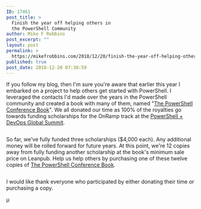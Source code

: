 ```yaml
---
ID: 17461
post_title: >
  Finish the year off helping others in
  the PowerShell Community
author: Mike F Robbins
post_excerpt: ""
layout: post
permalink: >
  https://mikefrobbins.com/2018/12/20/finish-the-year-off-helping-others-in-the-powershell-community/
published: true
post_date: 2018-12-20 07:30:59
---
```

<!-- wp:paragraph -->
<p>If you follow my blog, then I'm sure you're aware that earlier this year I embarked on a project to help others get started with PowerShell. I leveraged the contacts I'd made over the years in the PowerShell community and created a book with many of them, named "<a rel="noreferrer noopener" aria-label="If you follow my blog, then I'm sure you're aware that earlier this year I embarked on a project to help others get started with PowerShell. I leveraged the contacts I'd made over the years in the PowerShell community and created a book named &quot;The PowerShell Conference Book&quot; with many of them. We all donated our time as 100% of the royalties go towards funding scholarships for the OnRamp track at the PowerShell + DevOps Global Summit.
 (opens in a new tab)" href="https://leanpub.com/powershell-conference-book/c/atIUOfMaGf26" target="_blank">The PowerShell Conference Book</a>". We all donated our time as 100% of the royalties go towards funding scholarships for the OnRamp track at the <a href="https://powershell.org/summit/" target="_blank" rel="noreferrer noopener" aria-label="If you follow my blog, then I'm sure you're aware that earlier this year I embarked on a project to help others get started with PowerShell. I leveraged the contacts I'd made over the years in the PowerShell community and created a book with many of them, named &quot;The PowerShell Conference Book&quot;. We all donated our time as 100% of the royalties go towards funding scholarships for the OnRamp track at the PowerShell + DevOps Global Summit. (opens in a new tab)">PowerShell + DevOps Global Summit</a>.</p>
<!-- /wp:paragraph -->

<!-- wp:image {"id":16719,"linkDestination":"custom"} -->
<figure class="wp-block-image"><a href="https://leanpub.com/powershell-conference-book/c/atIUOfMaGf26" target="_blank" rel="noreferrer noopener"><img src="https://mikefrobbins.com/wp-content/uploads/2018/07/powershell-conference-book_220x284.png" alt="" class="wp-image-16719"/></a></figure>
<!-- /wp:image -->

<!-- wp:paragraph -->
<p>So far, we've fully funded three scholarships ($4,000 each). Any additional money will be rolled forward for future years. At this point, we're 12 copies away from fully funding another scholarship at the book's minimum sale price on Leanpub. Help us help others by purchasing one of these twelve copies of <a href="https://leanpub.com/powershell-conference-book/c/atIUOfMaGf26" target="_blank" rel="noreferrer noopener" aria-label="So far, we've fully funded three scholarships ($4,000 each). Any additional money will be rolled forward for future years. At this point, we're 12 copies away from fully funding another scholarship at the book's minimum sale price on Leanpub. Help us help others by purchasing one of these twelve copies of The PowerShell Conference Book. 
 (opens in a new tab)">The PowerShell Conference Book</a>. <br></p>
<!-- /wp:paragraph -->

<!-- wp:image {"id":17462} -->
<figure class="wp-block-image"><img src="https://mikefrobbins.com/wp-content/uploads/2018/12/finishing-the-year1a.jpg" alt="" class="wp-image-17462"/></figure>
<!-- /wp:image -->

<!-- wp:paragraph -->
<p>I would like thank everyone who participated by either donating their time or purchasing a copy.<br></p>
<!-- /wp:paragraph -->

<!-- wp:paragraph -->
<p>µ<br></p>
<!-- /wp:paragraph -->